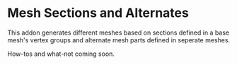 # Mesh Sections and Alternates

This addon generates different meshes based on sections defined in a base mesh's vertex groups and alternate mesh parts defined in seperate meshes. 

How-tos and what-not coming soon.